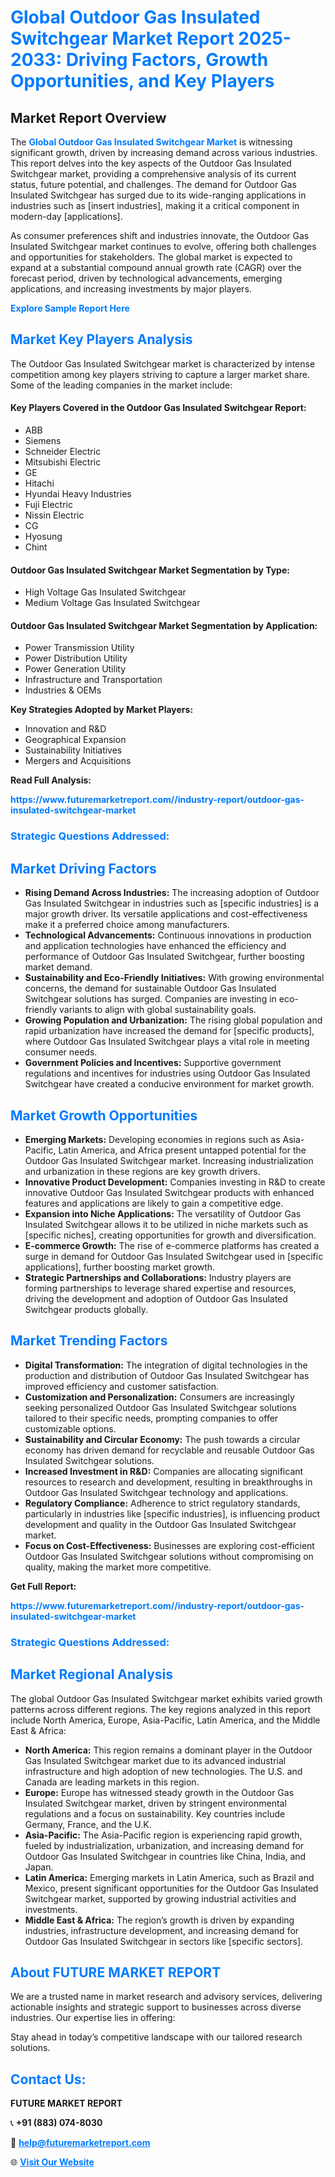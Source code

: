 <h1 style="color: #007BFF;">Global Outdoor Gas Insulated Switchgear Market Report 2025-2033: Driving Factors, Growth Opportunities, and Key Players</h1>

<section id="overview">
<h2>Market Report Overview</h2>
<p>The <a href="https://www.futuremarketreport.com//industry-report/outdoor-gas-insulated-switchgear-market" style="color: #007BFF; text-decoration: none;"><strong>Global Outdoor Gas Insulated Switchgear Market</strong></a> is witnessing significant growth, driven by increasing demand across various industries. This report delves into the key aspects of the Outdoor Gas Insulated Switchgear market, providing a comprehensive analysis of its current status, future potential, and challenges. The demand for Outdoor Gas Insulated Switchgear has surged due to its wide-ranging applications in industries such as [insert industries], making it a critical component in modern-day [applications].</p>
<p>As consumer preferences shift and industries innovate, the Outdoor Gas Insulated Switchgear market continues to evolve, offering both challenges and opportunities for stakeholders. The global market is expected to expand at a substantial compound annual growth rate (CAGR) over the forecast period, driven by technological advancements, emerging applications, and increasing investments by major players.</p>
</section>

<section id="overview">
<p><a href="https://www.futuremarketreport.com//request-sample/reportId=54005" style="color: #007BFF; text-decoration: none;"><strong>Explore Sample Report Here</strong></a></p>
</section>

<section id="key-players">
<h2 style="color: #007BFF;">Market Key Players Analysis</h2>
<p>The Outdoor Gas Insulated Switchgear market is characterized by intense competition among key players striving to capture a larger market share. Some of the leading companies in the market include:</p>
<h4>Key Players Covered in the Outdoor Gas Insulated Switchgear Report:</h4>
<ul><li>ABB</li><li>Siemens</li><li>Schneider Electric</li><li>Mitsubishi Electric</li><li>GE</li><li>Hitachi</li><li>Hyundai Heavy Industries</li><li>Fuji Electric</li><li>Nissin Electric</li><li>CG</li><li>Hyosung</li><li>Chint</li></ul>
<h4>Outdoor Gas Insulated Switchgear Market Segmentation by Type:</h4>
<ul><li>High Voltage Gas Insulated Switchgear</li><li>Medium Voltage Gas Insulated Switchgear</li></ul>

<h4>Outdoor Gas Insulated Switchgear Market Segmentation by Application:</h4>
<ul><li>Power Transmission Utility</li><li>Power Distribution Utility</li><li>Power Generation Utility</li><li>Infrastructure and Transportation</li><li>Industries &amp; OEMs</li></ul>
<p><strong>Key Strategies Adopted by Market Players:</strong></p>
<ul>
<li>Innovation and R&D</li>
<li>Geographical Expansion</li>
<li>Sustainability Initiatives</li>
<li>Mergers and Acquisitions</li>
</ul>
</section>

<section>
<p><strong>Read Full Analysis: </strong></p><a href="https://www.futuremarketreport.com//industry-report/outdoor-gas-insulated-switchgear-market" style="color: #007BFF; text-decoration: none;"><strong>https://www.futuremarketreport.com//industry-report/outdoor-gas-insulated-switchgear-market</strong></a>
<h3 style="color: #007BFF;">Strategic Questions Addressed:</h3>
</section>

<section id="driving-factors">
<h2 style="color: #007BFF;">Market Driving Factors</h2>
<ul>
<li><strong>Rising Demand Across Industries:</strong> The increasing adoption of Outdoor Gas Insulated Switchgear in industries such as [specific industries] is a major growth driver. Its versatile applications and cost-effectiveness make it a preferred choice among manufacturers.</li>
<li><strong>Technological Advancements:</strong> Continuous innovations in production and application technologies have enhanced the efficiency and performance of Outdoor Gas Insulated Switchgear, further boosting market demand.</li>
<li><strong>Sustainability and Eco-Friendly Initiatives:</strong> With growing environmental concerns, the demand for sustainable Outdoor Gas Insulated Switchgear solutions has surged. Companies are investing in eco-friendly variants to align with global sustainability goals.</li>
<li><strong>Growing Population and Urbanization:</strong> The rising global population and rapid urbanization have increased the demand for [specific products], where Outdoor Gas Insulated Switchgear plays a vital role in meeting consumer needs.</li>
<li><strong>Government Policies and Incentives:</strong> Supportive government regulations and incentives for industries using Outdoor Gas Insulated Switchgear have created a conducive environment for market growth.</li>
</ul>
</section>

<section id="growth-opportunities">
<h2 style="color: #007BFF;">Market Growth Opportunities</h2>
<ul>
<li><strong>Emerging Markets:</strong> Developing economies in regions such as Asia-Pacific, Latin America, and Africa present untapped potential for the Outdoor Gas Insulated Switchgear market. Increasing industrialization and urbanization in these regions are key growth drivers.</li>
<li><strong>Innovative Product Development:</strong> Companies investing in R&D to create innovative Outdoor Gas Insulated Switchgear products with enhanced features and applications are likely to gain a competitive edge.</li>
<li><strong>Expansion into Niche Applications:</strong> The versatility of Outdoor Gas Insulated Switchgear allows it to be utilized in niche markets such as [specific niches], creating opportunities for growth and diversification.</li>
<li><strong>E-commerce Growth:</strong> The rise of e-commerce platforms has created a surge in demand for Outdoor Gas Insulated Switchgear used in [specific applications], further boosting market growth.</li>
<li><strong>Strategic Partnerships and Collaborations:</strong> Industry players are forming partnerships to leverage shared expertise and resources, driving the development and adoption of Outdoor Gas Insulated Switchgear products globally.</li>
</ul>
</section>

<section id="trending-factors">
<h2 style="color: #007BFF;">Market Trending Factors</h2>
<ul>
<li><strong>Digital Transformation:</strong> The integration of digital technologies in the production and distribution of Outdoor Gas Insulated Switchgear has improved efficiency and customer satisfaction.</li>
<li><strong>Customization and Personalization:</strong> Consumers are increasingly seeking personalized Outdoor Gas Insulated Switchgear solutions tailored to their specific needs, prompting companies to offer customizable options.</li>
<li><strong>Sustainability and Circular Economy:</strong> The push towards a circular economy has driven demand for recyclable and reusable Outdoor Gas Insulated Switchgear solutions.</li>
<li><strong>Increased Investment in R&D:</strong> Companies are allocating significant resources to research and development, resulting in breakthroughs in Outdoor Gas Insulated Switchgear technology and applications.</li>
<li><strong>Regulatory Compliance:</strong> Adherence to strict regulatory standards, particularly in industries like [specific industries], is influencing product development and quality in the Outdoor Gas Insulated Switchgear market.</li>
<li><strong>Focus on Cost-Effectiveness:</strong> Businesses are exploring cost-efficient Outdoor Gas Insulated Switchgear solutions without compromising on quality, making the market more competitive.</li>
</ul>
</section>

<section>
<p><strong>Get Full Report: </strong></p><a href="https://www.futuremarketreport.com//industry-report/outdoor-gas-insulated-switchgear-market" style="color: #007BFF; text-decoration: none;"><strong>https://www.futuremarketreport.com//industry-report/outdoor-gas-insulated-switchgear-market</strong></a>
<h3 style="color: #007BFF;">Strategic Questions Addressed:</h3>
</section>


<section id="regional-analysis">
<h2 style="color: #007BFF;">Market Regional Analysis</h2>
<p>The global Outdoor Gas Insulated Switchgear market exhibits varied growth patterns across different regions. The key regions analyzed in this report include North America, Europe, Asia-Pacific, Latin America, and the Middle East & Africa:</p>
<ul>
<li><strong>North America:</strong> This region remains a dominant player in the Outdoor Gas Insulated Switchgear market due to its advanced industrial infrastructure and high adoption of new technologies. The U.S. and Canada are leading markets in this region.</li>
<li><strong>Europe:</strong> Europe has witnessed steady growth in the Outdoor Gas Insulated Switchgear market, driven by stringent environmental regulations and a focus on sustainability. Key countries include Germany, France, and the U.K.</li>
<li><strong>Asia-Pacific:</strong> The Asia-Pacific region is experiencing rapid growth, fueled by industrialization, urbanization, and increasing demand for Outdoor Gas Insulated Switchgear in countries like China, India, and Japan.</li>
<li><strong>Latin America:</strong> Emerging markets in Latin America, such as Brazil and Mexico, present significant opportunities for the Outdoor Gas Insulated Switchgear market, supported by growing industrial activities and investments.</li>
<li><strong>Middle East & Africa:</strong> The region’s growth is driven by expanding industries, infrastructure development, and increasing demand for Outdoor Gas Insulated Switchgear in sectors like [specific sectors].</li>
</ul>
</section>

<footer>
<h2 style="color: #007BFF;">About FUTURE MARKET REPORT</h2>
<p>We are a trusted name in market research and advisory services, delivering actionable insights and strategic support to businesses across diverse industries. Our expertise lies in offering:</p>

<p>Stay ahead in today’s competitive landscape with our tailored research solutions.</p>

<h2 style="color: #007BFF;">Contact Us:</h2>
<p><strong>FUTURE MARKET REPORT</strong></p>
<p>📞 <strong>+91 (883) 074-8030</strong></p>
<p>📧 <strong><a href="mailto:help@futuremarketreport.com" style="color: #007BFF;">help@futuremarketreport.com</a></strong></p>
<p>🌐 <strong><a href="https://www.futuremarketreport.com/" style="color: #007BFF;">Visit Our Website</a></strong></p>
</footer>